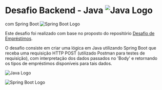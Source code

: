 # Desafio Backend - Java ![Java Logo](https://www.vectorlogo.zone/logos/java/java-icon.svg)
com Spring Boot 
![Spring Boot Logo](https://raw.githubusercontent.com/spring-projects/spring-boot/main/spring-boot-project/src/main/resources/META-INF/spring-boot.png)

Este desafio foi realizado com base no proposto do repositório [Desafio de Empréstimos](https://github.com/backend-br/desafios/blob/master/loans/PROBLEM.md).

O desafio consiste em criar uma lógica em Java utilizando Spring Boot que receba uma requisição HTTP POST (utilizado Postman para testes de requisição), com interpretação dos dados passados no 'Body' e retornando os tipos de empréstimos disponíveis para tais dados.

![Java Logo](https://www.vectorlogo.zone/logos/java/java-icon.svg)

![Spring Boot Logo](https://upload.wikimedia.org/wikipedia/commons/3/3a/Spring_Boot-logo.svg)
